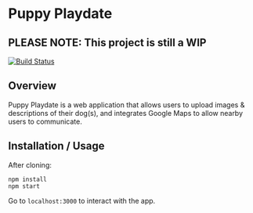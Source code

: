 # Puppy Playdate
## PLEASE NOTE: This project is still a WIP

[![Build Status](https://travis-ci.org/radhikamattoo/puppyplaydate.svg?branch=master)](https://travis-ci.org/radhikamattoo/puppyplaydate)

## Overview

Puppy Playdate is a web application that allows users to upload images & descriptions of their dog(s), and integrates Google Maps to allow nearby users to communicate.

## Installation / Usage

After cloning:

```
npm install
npm start
```

Go to `localhost:3000` to interact with the app. 
